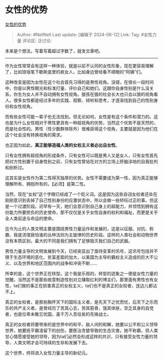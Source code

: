 # 女性的优势

[女性的优势](https://zhuanlan.zhihu.com/p/698028001)

> Author: #NellNell
> Last update: [编辑于 2024-06-12]
> Link:
> Tag: #女性力量 
> 评论区:
> 泛讨论:

本来是个想法，写着写着超过字数了，就发文章吧。

--------------------

作为女性常常会有这样一种体验，就是以前不认同的女性形象，现在更容易理解了，比如琼瑶笔下歇斯底里的疯女人，比如身边曾经看不顺眼的“阿姨”们。

这种改变是因为女性在这个社会首先习得的是男性视角。没错，在很长一段时间中，你是以男性眼光和标准打量、评价自己和她们。这跟你自身性别是什么没关系，你生为女人并不自动拥有女性视角。狼孩在狼的社会长大也只会以狼的视角看人。很多女性都是经过多年的实践、观察、倾听和思考，才逐渐找到自己的性别身份和女性视角。

而有些女性可能一辈子也无法找到。但无论如何，女性是有这个条件和潜力的。这也是为什么女性相对于男性更具有一种超视角的优势，当然这个优势不是天然的，而是社会性的。男性（性少数群体除外）很难获得这个视角，主要就是因为他们在这个社会没有转换视角的需求。

也正因为如此，**真正能够造福人类的女权主义者必出自女性**。

只有女性拥有超视角的形成条件，只有女性可以既是男人又是女人，只有女性首先把对方性别置于自身性别之前，只有女性曾站在对方的立场上肝脑涂地的自我批判和剖析过。

这其实是女性作为第二性得天独厚的优势。女性不需要成为第一性，因为真正能够理解所有、拥抱所有的，【必须】是第二性。

当然，现在“女权”这个字眼已经成了一个贬义词。这是因为这些自诩女权者还处在刚刚意识到丢掉了自己性别身份的应激状态中，所以会做一些矫枉过正的事。但这是一个过渡阶段。迟早有一天，她们会意识到自己身上的超能力，并领悟到拥有这份能力所要担负的历史使命，那不仅仅是关乎女性自身的权利和福祉，而更是关乎全人类前途与命运的使命。

迄今为止的人类文明主要是围绕男性力量运作和发展的，这是以征服、对抗、称霸、我是流氓我怕谁的丛林法则为主旋律的历史阶段。这样的人类社会和动物世界没有本质区别，最大的不同是我们拥有了足够毁灭我们自己的武器。

男性力量主导的文明发展到今天，已经突显出了亟待变革的讯号，这讯号包括并不限于生态环境的恶化、贫富差距的加大、以美国为主导的霸权主义造成的巨大不公义、以及世界和地区范围内的战争和冲突不断……

所幸的是，这个世界正在转型。这个我是乐观的。转型的迹象之一便是女性力量的觉醒。当然这不是那些故意制造性别对立赚取红利的博主们，那里面有男性也有女性，ta们做的事正在损害真正的女权主义，ta们也不是真正的女权者，连边儿都沾不上。

真正的女权者，是那些胸怀天下的国际主义者，是先天下之忧而忧，后天下之乐而乐的共产主义者，是曾经历了苦其心志，劳其筋骨，饿其体肤，空乏其身的自觉者，也是位卑未敢忘忧国，虽千万人吾往矣的先锋战士。

真正的女权者将要带来的是世界中的和平，敌人间的和解，她要以公平和公义领导世界，她要抚平霸凌留下的创伤，要医治贪婪导致的生态灾害。她不称霸，但人类甘心情愿接受她的领导，因为ta们必然会形成这样的共识，只有接受女性力量的领导，人类文明才会可持续的生存和发展下去。

这个世界，终将进入女性力量主导的新纪元。
